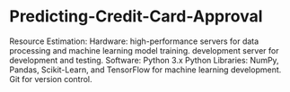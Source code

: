 # Predicting-Credit-Card-Approval


Resource Estimation: 
Hardware: 
high-performance servers for data processing and machine learning model training. 
development server for development and testing.
Software: 
Python 3.x 
Python Libraries: NumPy, Pandas, Scikit-Learn, and TensorFlow for machine learning development. 
Git for version control. 
